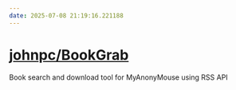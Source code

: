 ```yaml
---
date: 2025-07-08 21:19:16.221188
---
```


# [johnpc/BookGrab](https://github.com/johnpc/BookGrab)

Book search and download tool for MyAnonyMouse using RSS API